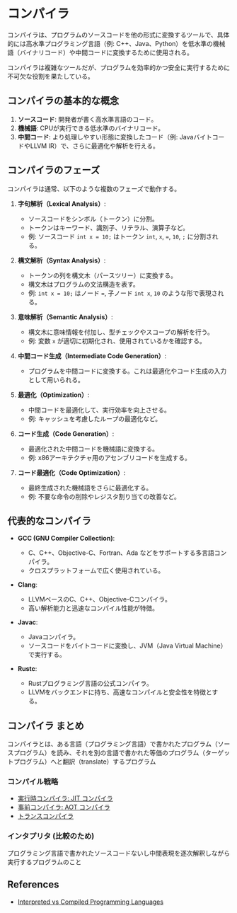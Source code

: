 # コンパイラ

コンパイラは、プログラムのソースコードを他の形式に変換するツールで、具体的には高水準プログラミング言語（例: C++、Java、Python）を低水準の機械語（バイナリコード）や中間コードに変換するために使用される。

コンパイラは複雑なツールだが、プログラムを効率的かつ安全に実行するために不可欠な役割を果たしている。

## コンパイラの基本的な概念

1. **ソースコード**: 開発者が書く高水準言語のコード。
2. **機械語**: CPUが実行できる低水準のバイナリコード。
3. **中間コード**: より処理しやすい形態に変換したコード（例: JavaバイトコードやLLVM IR）で、さらに最適化や解析を行える。

## コンパイラのフェーズ

コンパイラは通常、以下のような複数のフェーズで動作する。

1. **字句解析（Lexical Analysis）**:
    - ソースコードをシンボル（トークン）に分割。
    - トークンはキーワード、識別子、リテラル、演算子など。
    - 例: ソースコード `int x = 10;` はトークン `int`, `x`, `=`, `10`, `;` に分割される。

2. **構文解析（Syntax Analysis）**:
    - トークンの列を構文木（パースツリー）に変換する。
    - 構文木はプログラムの文法構造を表す。
    - 例: `int x = 10;` はノード `=`, 子ノード `int x`, `10` のような形で表現される。

3. **意味解析（Semantic Analysis）**:
    - 構文木に意味情報を付加し、型チェックやスコープの解析を行う。
    - 例: 変数 `x` が適切に初期化され、使用されているかを確認する。

4. **中間コード生成（Intermediate Code Generation）**:
    - プログラムを中間コードに変換する。これは最適化やコード生成の入力として用いられる。

5. **最適化（Optimization）**:
    - 中間コードを最適化して、実行効率を向上させる。
    - 例: キャッシュを考慮したループの最適化など。

6. **コード生成（Code Generation）**:
    - 最適化された中間コードを機械語に変換する。
    - 例: x86アーキテクチャ用のアセンブリコードを生成する。

7. **コード最適化（Code Optimization）**:
    - 最終生成された機械語をさらに最適化する。
    - 例: 不要な命令の削除やレジスタ割り当ての改善など。

## 代表的なコンパイラ

- **GCC (GNU Compiler Collection)**:
  - C、C++、Objective-C、Fortran、Ada などをサポートする多言語コンパイラ。
  - クロスプラットフォームで広く使用されている。

- **Clang**:
  - LLVMベースのC、C++、Objective-Cコンパイラ。
  - 高い解析能力と迅速なコンパイル性能が特徴。

- **Javac**:
  - Javaコンパイラ。
  - ソースコードをバイトコードに変換し、JVM（Java Virtual Machine）で実行する。

- **Rustc**:
  - Rustプログラミング言語の公式コンパイラ。
  - LLVMをバックエンドに持ち、高速なコンパイルと安全性を特徴とする。

## コンパイラ まとめ

コンパイラとは、ある言語（プログラミング言語）で書かれたプログラム（ソースプログラム）を読み、それを別の言語で書かれた等価のプログラム（ターゲットプログラム）へと翻訳（translate）するプログラム

### コンパイル戦略

- [実行時コンパイラ: JIT コンパイラ](https://ja.wikipedia.org/wiki/%E5%AE%9F%E8%A1%8C%E6%99%82%E3%82%B3%E3%83%B3%E3%83%91%E3%82%A4%E3%83%A9)
- [事前コンパイラ: AOT コンパイラ](https://ja.wikipedia.org/wiki/%E4%BA%8B%E5%89%8D%E3%82%B3%E3%83%B3%E3%83%91%E3%82%A4%E3%83%A9)
- [トランスコンパイラ](https://ja.wikipedia.org/wiki/%E3%83%88%E3%83%A9%E3%83%B3%E3%82%B9%E3%82%B3%E3%83%B3%E3%83%91%E3%82%A4%E3%83%A9)

### インタプリタ (比較のため)

プログラミング言語で書かれたソースコードないし中間表現を逐次解釈しながら実行するプログラムのこと

## References

- [Interpreted vs Compiled Programming Languages](https://www.freecodecamp.org/news/compiled-versus-interpreted-languages/)
